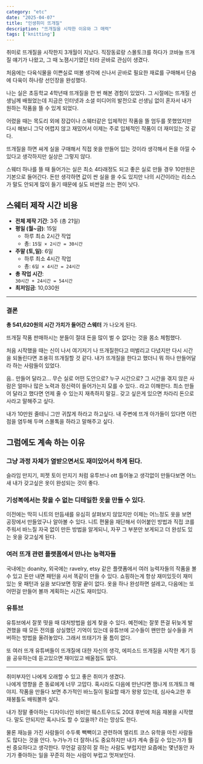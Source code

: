 ```yaml
---
category: "etc"
date: "2025-04-07"
title: "인생취미 뜨개질"
description: "뜨개질을 시작한 이유와 그 매력"
tags: ['knitting']
---
```


취미로 뜨개질을 시작한지 3개월이 지났다.
직장동료랑 스몰토크를 하다가 코바늘 뜨개질 얘기가 나왔고, 그 때 노잼시기였던 터라 곧바로 관심이 생겼다.

처음에는 다육식물을 이쁜실로 떠볼 생각에 신나서 곧바로 필요한 재료를 구매해서 단숨에 다육이 하나랑 선인장을 완성했다.

나는 실은 초등학교 4학년때 뜨개질을 한 번 해본 경험이 있었다.
그 시절에는 뜨개질 선생님께 배웠었는데 지금은 인터넷과 소셜 미디어의 발전으로 선생님 없이 혼자서 내가 원하는 작품을 뜰 수 있게 되었다.

어렸을 때는 목도리 외에 장갑이나 스웨터같은 입체적인 작품을 뜰 엄두를 못했었지만 다시 해보니 그닥 어렵지 않고 재밌어서 이제는 주로 입체적인 작품이 더 재미있는 것 같다.

뜨개질을 하면 싸게 실을 구매해서 직접 옷을 만들어 입는 것이라 생각해서 돈을 아낄 수 있다고 생각하지만 실상은 그렇지 않다.

스웨터 하나를 뜰 때 들어가는 실은 최소 4타래정도 되고 좋은 실로 만들 경우 10만원은 기본으로 들어간다.
돈만 생각하면 값이 싼 실을 쓸 수도 있지만 나의 시간이라는 리소스가 말도 안되게 많이 들기 때문에 실도 비싼걸 쓰는 편이 낫다.

## 스웨터 제작 시간 비용

- **전체 제작 기간**: 3주 (총 21일)
- **평일 (월~금)**: 15일
    - 하루 최소 2시간 작업
    - 총: `15일 × 2시간 = 30시간`
- **주말 (토,일)**: 6일
    - 하루 최소 4시간 작업
    - 총: `6일 × 4시간 = 24시간`
- **총 작업 시간**:  
  `30시간 + 24시간 = 54시간`
- **최저임금**: 10,030원

---

### 결론
**총 541,620원의 시간 가치가 들어간 스웨터**
가 나오게 된다.

뜨개질 작품 판매하시는 분들이 절대 돈을 많이 벌 수 없다는 것을 몸소 체험했다.

처음 시작했을 때는 신이 나서 여기저기 나 뜨개질한다고 떠벌리고 다녔지만 다시 시간을 되돌린다면 조용히 뜨개질할 것 같다.
내가 뜨개질을 한다고 했더니 뭐 하나 만들어달라 하는 사람들이 있었다.

음.. 만들어 달라고... 무슨 실로 어떤 도안으로? 누구 시간으로?
그 시간을 겪지 않은 사람은 얼마나 많은 노력과 정신력이 들어가는지 모를 수 있다.. 라고 이해한다.
최소 만들어 달라고 했다면 언제 줄 수 있는지 재촉하지 말길.. 갖고 싶은게 있으면 차라리 돈으로 사라고 말해주고 싶다.

내가 10만원 줄테니 그만 귀찮게 하라고 하고싶다.
내 주변에 뜨개 아가들이 있다면 이런 점을 염두해 두며 스몰톡을 하라고 말해주고 싶다.


## 그럼에도 계속 하는 이유
### 그냥 과정 자체가 열받으면서도 재미있어서 하게 된다.
슬라임 만지기, 피젯 토이 만지기 처럼 유투브나 ott 틀어놓고 생각없이 만들다보면 어느새 내가 갖고싶은 옷이 완성되는 것이 좋다.

### 기성복에서는 찾을 수 없는 디테일한 옷을 만들 수 있다.
이전에는 딱히 니트의 만듬새를 유심히 살펴보지 않았지만 이제는 어느정도 옷을 보면 공장에서 만들었구나 알아볼 수 있다.
니트 편물을 재단해서 이어붙인 방법과 직접 코를 주워서 바느질 자국 없이 만든 방법을 알게되니, 자꾸 그 부분만 보게되고 더 완성도 있는 옷을 갖고싶게 된다.

### 여러 뜨개 관련 플랫폼에서 만나는 능력자들
국내에는 doanity, 외국에는 ravelry, etsy 같은 플랫폼에서 여러 능력자들의 작품을 볼 수 있고 돈만 내면 패턴을 사서 똑같이 만들 수 있다.
쇼핑하는게 항상 재미있듯이 재미있는 옷 패턴과 실을 보다보면 정말 끝이 없다.
옷을 하나 완성하면 설레고, 다음에는 또 어떤걸 만들어 볼까 계획하는 시간도 재미있다.

### 유튜브
유튜브에서 잘못 떳을 때 대처방법을 쉽게 찾을 수 있다.
예전에는 잘못 뜬걸 뒤늦게 발견했을 때 모든 전의를 상실했던 기억이 있는데 유튜브에 고수들이 왠만한 실수들을 커버하는 방법을 올려놓았다.
그래서 뜨태기가 올 틈이 없다.

또 여러 뜨개 유튜버들이 뜨개질에 대한 자신의 생각, 에피소드 뜨개질을 시작한 계기 등을 공유하는데 듣고있으면 재미있고 배울점도 많다.

---
취미부자인 나에게 오래할 수 있고 좋은 취미가 생겼다.<br/>
나에게 영향을 준 동료에게 너무 고맙다. 혹시라도 다음에 만난다면 잼나게 뜨개토크 해야지.
작품을 만들다 보면 추가적인 바느질이 필요할 때가 왕왕 있는데, 심사숙고한 후 재봉틀도 배워볼까 싶다.

내가 정말 좋아하는 디자이너인 비비안 웨스트우드도 20대 후반에 처음 재봉을 시작했다.
말도 안되지만 혹시나도 할 수 있을까? 라는 망상도 한다.

물론 재능을 가진 사람들이 수두룩 빽빽이고 관련하여 엘리트 코스 유학을 마친 사람들도 많다는 것을 안다.
누가누가 더 잘하나도 중요하지만 내가 계속 즐길 수 있는가가 훨씬 중요하다고 생각한다.
무언갈 굉장히 잘 하는 사람도 부럽지만 요즘에는 몇년동안 자기가 좋아하는 일을 꾸준히 하는 사람이 부럽고 멋져보인다.


